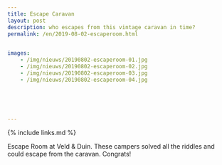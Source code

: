 ```yaml
---
title: Escape Caravan
layout: post
description: who escapes from this vintage caravan in time?
permalink: /en/2019-08-02-escaperoom.html

    
images: 
    - /img/nieuws/20190802-escaperoom-01.jpg
    - /img/nieuws/20190802-escaperoom-02.jpg
    - /img/nieuws/20190802-escaperoom-03.jpg
    - /img/nieuws/20190802-escaperoom-04.jpg
  

    
    
    
---
```


{% include links.md %}

Escape Room at Veld & Duin. These campers solved all the riddles and could escape from the caravan. Congrats!
